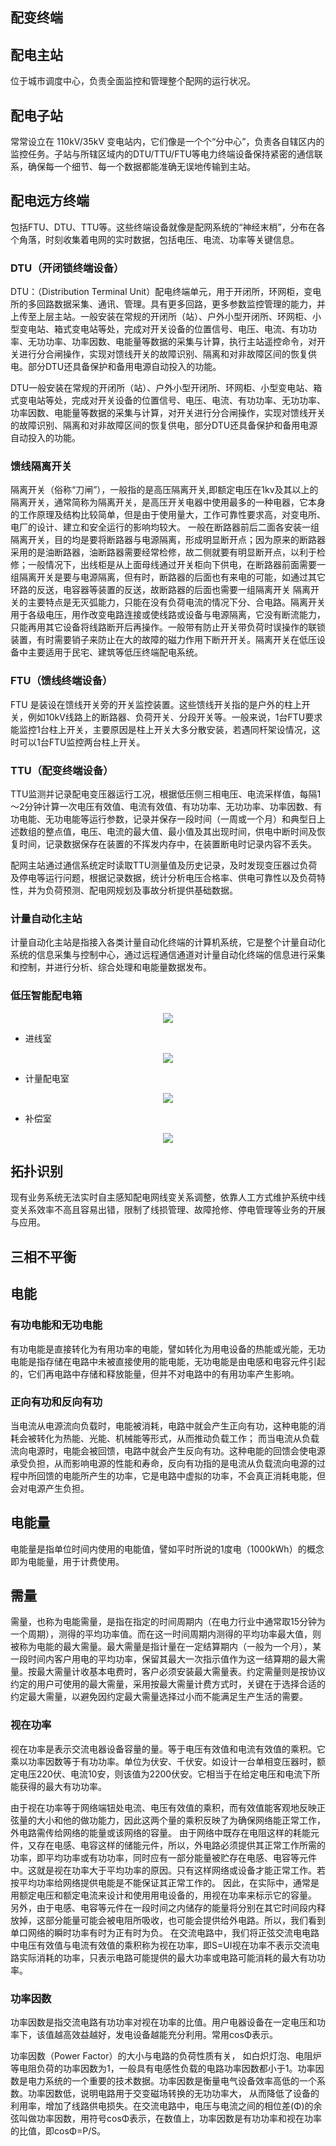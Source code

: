 ## 配变终端

## 配电主站

位于城市调度中心，负责全面监控和管理整个配网的运行状况。

## 配电子站

常常设立在 110kV/35kV 变电站内，它们像是一个个“分中心”，负责各自辖区内的监控任务。子站与所辖区域内的DTU/TTU/FTU等电力终端设备保持紧密的通信联系，确保每一个细节、每一个数据都能准确无误地传输到主站。

## 配电远方终端

包括FTU、DTU、TTU等。这些终端设备就像是配网系统的“神经末梢”，分布在各个角落，时刻收集着电网的实时数据，包括电压、电流、功率等关键信息。

### DTU（开闭锁终端设备）

DTU：（Distribution Terminal Unit）配电终端单元，用于开闭所，环网柜，变电所的多回路数据采集、通讯、管理。具有更多回路，更多参数监控管理的能力，并上传至上层主站。一般安装在常规的开闭所（站）、户外小型开闭所、环网柜、小型变电站、箱式变电站等处，完成对开关设备的位置信号、电压、电流、有功功率、无功功率、功率因数、电能量等数据的采集与计算，执行主站遥控命令，对开关进行分合闸操作，实现对馈线开关的故障识别、隔离和对非故障区间的恢复供电。部分DTU还具备保护和备用电源自动投入的功能。


DTU一般安装在常规的开闭所（站）、户外小型开闭所、环网柜、小型变电站、箱式变电站等处，完成对开关设备的位置信号、电压、电流、有功功率、无功功率、功率因数、电能量等数据的采集与计算，对开关进行分合闸操作，实现对馈线开关的故障识别、隔离和对非故障区间的恢复供电，部分DTU还具备保护和备用电源自动投入的功能。

### 馈线隔离开关

隔离开关（俗称“刀闸”），一般指的是高压隔离开关,即额定电压在1kv及其以上的隔离开关，通常简称为隔离开关，是高压开关电器中使用最多的一种电器，它本身的工作原理及结构比较简单，但是由于使用量大，工作可靠性要求高，对变电所、电厂的设计、建立和安全运行的影响均较大。
一般在断路器前后二面各安装一组隔离开关，目的均是要将断路器与电源隔离，形成明显断开点；因为原来的断路器采用的是油断路器，油断路器需要经常检修，故二侧就要有明显断开点，以利于检修；一般情况下，出线柜是从上面母线通过开关柜向下供电，在断路器前面需要一组隔离开关是要与电源隔离，但有时，断路器的后面也有来电的可能，如通过其它环路的反送，电容器等装置的反送，故断路器的后面也需要一组隔离开关
隔离开关的主要特点是无灭弧能力，只能在没有负荷电流的情况下分、合电路。隔离开关用于各级电压，用作改变电路连接或使线路或设备与电源隔离，它没有断流能力，只能再用其它设备将线路断开后再操作。一般带有防止开关带负荷时误操作的联锁装置，有时需要销子来防止在大的故障的磁力作用下断开开关。隔离开关在低压设备中主要适用于民宅、建筑等低压终端配电系统。



### FTU（馈线终端设备）

FTU 是装设在馈线开关旁的开关监控装置。这些馈线开关指的是户外的柱上开关，例如10kV线路上的断路器、负荷开关、分段开关等。一般来说，1台FTU要求能监控1台柱上开关，主要原因是柱上开关大多分散安装，若遇同杆架设情况，这时可以1台FTU监控两台柱上开关。

### TTU（配变终端设备）

TTU监测并记录配电变压器运行工况，根据低压侧三相电压、电流采样值，每隔1～2分钟计算一次电压有效值、电流有效值、有功功率、无功功率、功率因数、有功电能、无功电能等运行参数，记录并保存一段时间（一周或一个月）和典型日上述数组的整点值，电压、电流的最大值、最小值及其出现时间，供电中断时间及恢复时间，记录数据保存在装置的不挥发内存中，在装置断电时记录内容不丢失。

配网主站通过通信系统定时读取TTU测量值及历史记录，及时发现变压器过负荷及停电等运行问题，根据记录数据，统计分析电压合格率、供电可靠性以及负荷特性，并为负荷预测、配电网规划及事故分析提供基础数据。

### 计量自动化主站

计量自动化主站是指接入各类计量自动化终端的计算机系统，它是整个计量自动化系统的信息采集与控制中心，通过远程通信通道对计量自动化终端的信息进行采集和控制，并进行分析、综合处理和电能量数据发布。




### 低压智能配电箱

<div align="center"><img src="https://github.com/laneston/note/blob/main/00-img/Post-%E6%99%BA%E8%83%BD%E8%9E%8D%E5%90%88%E7%BB%88%E7%AB%AF%E6%8A%80%E6%9C%AF%E4%B8%8E%E5%BA%94%E7%94%A8/%E4%BD%8E%E5%8E%8B%E6%99%BA%E8%83%BD%E9%85%8D%E7%94%B5%E7%AE%B1.jpg"></div>

- 进线室
<div align="center"><img src="https://github.com/laneston/note/blob/main/00-img/Post-%E6%99%BA%E8%83%BD%E8%9E%8D%E5%90%88%E7%BB%88%E7%AB%AF%E6%8A%80%E6%9C%AF%E4%B8%8E%E5%BA%94%E7%94%A8/%E8%BF%9B%E7%BA%BF%E5%AE%A4.jpg"></div>

- 计量配电室
<div align="center"><img src="https://github.com/laneston/note/blob/main/00-img/Post-%E6%99%BA%E8%83%BD%E8%9E%8D%E5%90%88%E7%BB%88%E7%AB%AF%E6%8A%80%E6%9C%AF%E4%B8%8E%E5%BA%94%E7%94%A8/%E8%AE%A1%E9%87%8F%E9%85%8D%E7%94%B5%E5%AE%A4.jpg"></div>

- 补偿室
<div align="center"><img src="https://github.com/laneston/note/blob/main/00-img/Post-%E6%99%BA%E8%83%BD%E8%9E%8D%E5%90%88%E7%BB%88%E7%AB%AF%E6%8A%80%E6%9C%AF%E4%B8%8E%E5%BA%94%E7%94%A8/%E8%A1%A5%E5%81%BF%E5%AE%A4.jpg"></div>



## 拓扑识别

现有业务系统无法实时自主感知配电网线变关系调整，依靠人工方式维护系统中线变关系效率不高且容易出错，限制了线损管理、故障抢修、停电管理等业务的开展与应用。


## 三相不平衡



## 电能

### 有功电能和无功电能

有功电能是直接转化为有用功率的电能，譬如转化为用电设备的热能或光能，无功电能是指存储在电路中未被直接使用的能电能，无功电能是由电感和电容元件引起的，它们再电路中存储和释放能量，但并不对电路中的有用功率产生影响。

### 正向有功和反向有功

当电流从电源流向负载时，电能被消耗，电路中就会产生正向有功，这种电能的消耗会被转化为热能、光能、机械能等形式，从而推动负载工作；
而当电流从负载流向电源时，电能会被回馈，电路中就会产生反向有功。这种电能的回馈会使电源承受负担，从而影响电源的性能和寿命，反向有功指的是电流从负载流向电源的过程中所回馈的电能所产生的功率，它是电路中虚拟的功率，不会真正消耗电能，但会对电源产生负担。

## 电能量

电能量是指单位时间内使用的电能值，譬如平时所说的1度电（1000kWh）的概念即为电能量，用于计费使用。

## 需量


需量，也称为电能需量，是指在指定的时间周期内（在电力行业中通常取15分钟为一个周期），测得的平均功率值。而在这一时间周期内测得的平均功率最大值，则被称为电能的最大需量。最大需量是指计量在一定结算期内（一般为一个月），某一段时间内客户用电的平均功率，保留其最大一次指示值作为这一结算期的最大需量。按最大需量计收基本电费时，客户必须安装最大需量表。约定需量则是按协议约定的用户可使用的最大需量，采用按最大需量计费方式时，关键在于选择合适的约定最大需量，以避免因约定最大需量选择过小而不能满足生产生活的需要。

### 视在功率

视在功率是表示交流电器设备容量的量。等于电压有效值和电流有效值的乘积。它乘以功率因数等于有功功率。单位为伏安、千伏安。如设计一台单相变压器时，额定电压220伏、电流10安，则该值为2200伏安。它相当于在给定电压和电流下所能获得的最大有功功率。

由于视在功率等于网络端钮处电流、电压有效值的乘积，而有效值能客观地反映正弦量的大小和他的做功能力，因此这两个量的乘积反映了为确保网络能正常工作，外电路需传给网络的能量或该网络的容量。
由于网络中既存在电阻这样的耗能元件，又存在电感、电容这样的储能元件，所以，外电路必须提供其正常工作所需的功率，即平均功率或有功功率，同时应有一部分能量被贮存在电感、电容等元件中。这就是视在功率大于平均功率的原因。只有这样网络或设备才能正常工作。若按平均功率给网络提供电能是不能保证其正常工作的。
因此，在实际中，通常是用额定电压和额定电流来设计和使用用电设备的，用视在功率来标示它的容量。
另外，由于电感、电容等元件在一段时间之内储存的能量将分别在其它时间段内释放掉，这部分能量可能会被电阻所吸收，也可能会提供给外电路。所以，我们看到单口网络的瞬时功率有时为正有时为负。
在交流电路中，我们将正弦交流电电路中电压有效值与电流有效值的乘积称为视在功率，即S=UI视在功率不表示交流电路实际消耗的功率，只表示电路可能提供的最大功率或电路可能消耗的最大有功功率。


### 功率因数

功率因数是指交流电路有功功率对视在功率的比值。用户电器设备在一定电压和功率下，该值越高效益越好，发电设备越能充分利用。常用cosΦ表示。

功率因数（Power Factor）的大小与电路的负荷性质有关， 如白炽灯泡、电阻炉等电阻负荷的功率因数为1，一般具有电感性负载的电路功率因数都小于1。功率因数是电力系统的一个重要的技术数据。功率因数是衡量电气设备效率高低的一个系数。功率因数低，说明电路用于交变磁场转换的无功功率大， 从而降低了设备的利用率，增加了线路供电损失。在交流电路中，电压与电流之间的相位差(Φ)的余弦叫做功率因数，用符号cosΦ表示，在数值上，功率因数是有功功率和视在功率的比值，即cosΦ=P/S。
